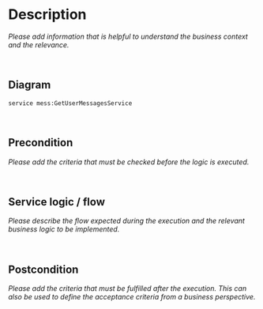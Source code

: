 # Description
*Please add information that is helpful to understand the business context and the relevance.*

<br />

## Diagram
```fsw
service mess:GetUserMessagesService
```

<br />

## Precondition
*Please add the criteria that must be checked before the logic is executed.*

<br />

## Service logic / flow
*Please describe the flow expected during the execution and the relevant business logic to be implemented.*

<br />

## Postcondition
*Please add the criteria that must be fulfilled after the execution. This can also be used to define the acceptance criteria from a business perspective.*

<br />